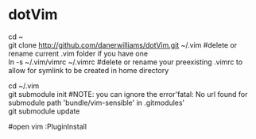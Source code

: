 # dotVim

cd ~    
git clone http://github.com/danerwilliams/dotVim.git ~/.vim #delete or rename current .vim folder if you have one    
ln -s ~/.vim/vimrc ~/.vimrc   #delete or rename your preexisting .vimrc to allow for symlink to be created in home directory   
    
cd ~/.vim      
git submodule init #NOTE: you can ignore the error'fatal: No url found for submodule path 'bundle/vim-sensible' in .gitmodules'    
git submodule update    
    
#open vim
:PluginInstall    
